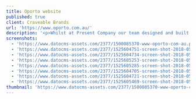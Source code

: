 ```yaml
---
title: Oporto website
published: true
client: Craveable Brands
url: 'https://www.oporto.com.au/'
description: '<p>Whilst at Present Company our team designed and built <a href="https://www.oporto.com.au/" target="_blank" rel="noopener">Oporto''s new website</a>. Design had to be adaptable and flexible enough to allow for <a title="Craveable Brand''s" href="http://www.craveablebrands.com/" target="_blank" rel="noopener noreferrer">Craveable Brand''s</a>&nbsp;(previously QSRH) other two properties, <a title="Red Rooster" href="http://redrooster.com.au/" target="_blank" rel="noopener noreferrer">Red Rooster</a> and <a href="https://www.chickentreat.com.au/" target="_blank" rel="noopener noreferrer">Chicken Treat</a> to apply their branding to for their own websites that were built following.</p>'
screenshots:
  - 'https://www.datocms-assets.com/2377/1500085370-www-oporto-com-au.png?bg=10181c&crop=top&fit=fill&fm=pjpg&h=600&w=800'
  - 'https://www.datocms-assets.com/2377/1525604751-screen-shot-2018-05-06-at-8-57-40-pm.png?bg=10181c&crop=top&fit=fill&fm=pjpg&h=600&w=800'
  - 'https://www.datocms-assets.com/2377/1525604734-screen-shot-2018-05-06-at-8-58-14-pm.png?bg=10181c&crop=top&fit=fill&fm=pjpg&h=600&w=800'
  - 'https://www.datocms-assets.com/2377/1525605253-screen-shot-2018-05-06-at-9-13-54-pm.png?bg=10181c&crop=top&fit=fill&fm=pjpg&h=600&w=800'
  - 'https://www.datocms-assets.com/2377/1525605285-screen-shot-2018-05-06-at-9-13-29-pm.png?bg=10181c&crop=top&fit=fill&fm=pjpg&h=600&w=800'
  - 'https://www.datocms-assets.com/2377/1525604705-screen-shot-2018-05-06-at-9-04-27-pm.png?bg=10181c&crop=top&fit=fill&fm=pjpg&h=600&w=800'
  - 'https://www.datocms-assets.com/2377/1525604721-screen-shot-2018-05-06-at-9-02-36-pm.png?bg=10181c&crop=top&fit=fill&fm=pjpg&h=600&w=800'
  - 'https://www.datocms-assets.com/2377/1525605469-screen-shot-2018-05-06-at-9-17-25-pm.png?bg=10181c&crop=top&fit=fill&fm=pjpg&h=600&w=800'
thumbnail: 'https://www.datocms-assets.com/2377/1500085370-www-oporto-com-au.png?crop=top&fit=crop&fm=pjpg&h=50&w=50'
---
```


